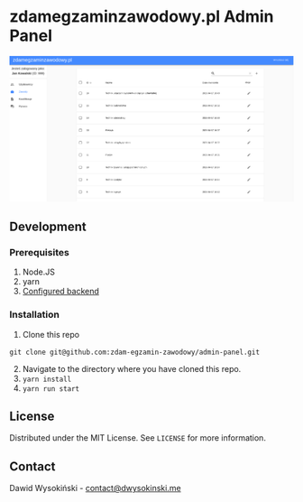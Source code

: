 # zdamegzaminzawodowy.pl Admin Panel

![Screenshot](/screenshots/professionspage.png?raw=true)

## Development

### Prerequisites

1. Node.JS
2. yarn
3. [Configured backend](https://github.com/zdam-egzamin-zawodowy/backend)

### Installation

1. Clone this repo

```
git clone git@github.com:zdam-egzamin-zawodowy/admin-panel.git
```

2. Navigate to the directory where you have cloned this repo.
3. ``yarn install``
4. ``yarn run start``

## License

Distributed under the MIT License. See ``LICENSE`` for more information.

## Contact

Dawid Wysokiński - [contact@dwysokinski.me](mailto:contact@dwysokinski.me)

